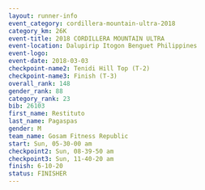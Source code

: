 ```yaml
---
layout: runner-info 
event_category: cordillera-mountain-ultra-2018 
category_km: 26K 
event-title: 2018 CORDILLERA MOUNTAIN ULTRA 
event-location: Dalupirip Itogon Benguet Philippines 
event-logo: 
event-date: 2018-03-03 
checkpoint-name2: Tenidi Hill Top (T-2) 
checkpoint-name3: Finish (T-3) 
overall_rank: 148
gender_rank: 88
category_rank: 23
bib: 26103
first_name: Restituto
last_name: Pagaspas
gender: M
team_name: Gosam Fitness Republic
start: Sun, 05-30-00 am
checkpoint2: Sun, 08-39-50 am
checkpoint3: Sun, 11-40-20 am
finish: 6-10-20
status: FINISHER
---
```


